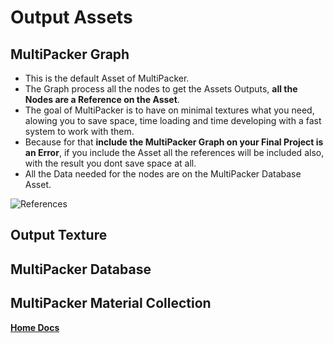 # Output Assets

## MultiPacker Graph

- This is the default Asset of MultiPacker.
- The Graph process all the nodes to get the Assets Outputs, **all the Nodes are a Reference on the Asset**.
- The goal of MultiPacker is to have on minimal textures what you need, alowing you to save space, time loading and time developing with a fast system to work with them.
- Because for that **include the MultiPacker Graph on your Final Project is an Error**, if you include the Asset all the references will be included also, with the result you dont save space at all.
- All the Data needed for the nodes are on the MultiPacker Database Asset.

![References](/Images/AssetReference.jpg)

## Output Texture

## MultiPacker Database

## MultiPacker Material Collection

[**Home Docs**](https://cheke.github.io/MultiPacker)
